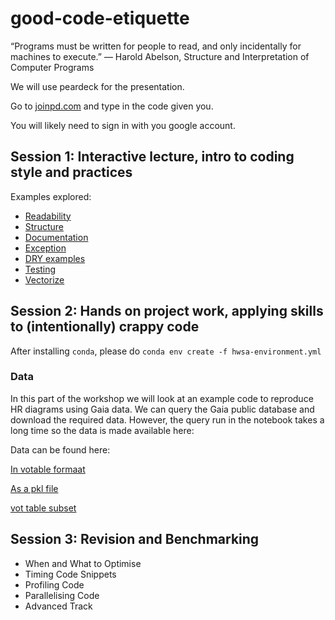 # good-code-etiquette

“Programs must be written for people to read, and only incidentally for machines to execute.”
― Harold Abelson, Structure and Interpretation of Computer Programs 


We will use peardeck for the presentation.

Go to [joinpd.com](https://app.peardeck.com/join) and type in the code given you.

You will likely need to sign in with you google account.

## Session 1: Interactive lecture, intro to coding style and practices
Examples explored:
- [Readability](Readbility.ipynb)
- [Structure](Structure.ipynb)
- [Documentation](Documentation.ipynb)
- [Exception](Excepttions.ipynb)
- [DRY examples](DRY%20examples.ipynb)
- [Testing](Testing.ipynb)
- [Vectorize](Vectorize.ipynb)

## Session 2: Hands on project work, applying skills to (intentionally) crappy code

After installing `conda`, please do `conda env create -f hwsa-environment.yml`

### Data

In this part of the workshop we will look at an example code to reproduce HR diagrams using Gaia data.
We can query the Gaia public database and download the required data.
However, the query run in the notebook takes a long time so the data is made available here:

Data can be found here:

[In votable formaat](https://www.dropbox.com/s/3hsijr0fsj6evjb/async_20190630210155.vot?dl=0)

[As a pkl file](https://www.dropbox.com/s/4jat5yjmb7okwi9/async_20190630210155.pkl?dl=0)

[vot table subset](https://www.dropbox.com/s/3hczxo7vtn7zia7/async_subset.vot?dl=0)

## Session 3: Revision and Benchmarking

- When and What to Optimise
- Timing Code Snippets
- Profiling Code
- Parallelising Code
- Advanced Track


